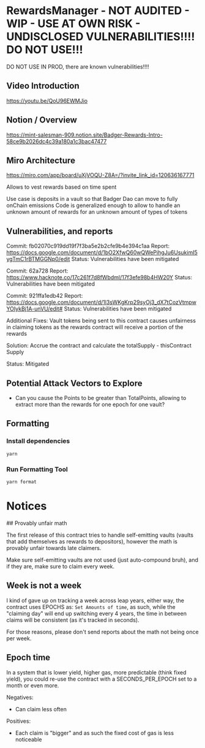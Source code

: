 # RewardsManager - NOT AUDITED - WIP - USE AT OWN RISK - UNDISCLOSED VULNERABILITIES!!!! DO NOT USE!!!
DO NOT USE IN PROD, there are known vulnerabilities!!!!

## Video Introduction
https://youtu.be/QoU96EWMJio

## Notion / Overview
https://mint-salesman-909.notion.site/Badger-Rewards-Intro-58ce9b2026dc4c39a180a1c3bac47477

## Miro Architecture
https://miro.com/app/board/uXjVOQU-Z8A=/?invite_link_id=120636167771

Allows to vest rewards based on time spent

Use case is deposits in a vault so that Badger Dao can move to fully onChain emissions
Code is generalized enough to allow to handle an unknown amount of rewards for an unknown amount of types of tokens



## Vulnerabilities, and reports

Commit: fb02070c919dd19f7f3ba5e2b2cfe9b4e394c1aa
Report: https://docs.google.com/document/d/1bO2XfwQ60wQWePihgJu6UsukimI5ygTmC1rBTMGGNp0/edit
Status: Vulnerabilities have been mitigated


Commit: 62a728
Report: https://www.hacknote.co/17c261f7d8fWbdml/17f3efe98b4HW20Y
Status: Vulnerabilities have been mitigated


Commit: 921ffa1edb42
Report: https://docs.google.com/document/d/1l3sWKgKrp29syOj3_dX7tCozVtmpwYOIykBj1A-unVU/edit#
Status: Vulnerabilities have been mitigated

Additional Fixes:
Vault tokens being sent to this contract causes unfairness in claiming tokens as the rewards contract will receive a portion of the rewards

Solution:
Accrue the contract and calculate the totalSupply - thisContract Supply

Status: Mitigated


## Potential Attack Vectors to Explore
- Can you cause the Points to be greater than TotalPoints, allowing to extract more than the rewards for one epoch for one vault?


## Formatting
### Install dependencies

```yarn```

### Run Formatting Tool

```
yarn format
```


# Notices

## Provably unfair math

The first release of this contract tries to handle self-emitting vaults (vaults that add themselves as rewards to depositors), however the math is provably unfair towards late claimers.

Make sure self-emitting vaults are not used (just auto-compound bruh), and if they are, make sure to claim every week.

## Week is not a week

I kind of gave up on tracking a week across leap years, either way, the contract uses EPOCHS as: `Set Amounts of time`, as such, while the "claiming day" will end up switching every 4 years, the time in between claims will be consistent (as it's tracked in seconds).

For those reasons, please don't send reports about the math not being once per week.

## Epoch time

In a system that is lower yield, higher gas, more predictable (think fixed yield), you could re-use the contract with a SECONDS_PER_EPOCH set to a month or even more.

Negatives:
- Can claim less often

Positives:
- Each claim is "bigger" and as such the fixed cost of gas is less noticeable